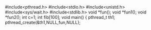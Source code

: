 #include<pthread.h>
#include<stdio.h>
#include<unistd.h>
#include<sys/wait.h>
#include<stdlib.h>
void *fun();
void *fun1();
void *fun2();
int c=1;
int fib[100];
void main()
{
pthread_t th1;
pthread_create(&th1,NULL,fun,NULL);
